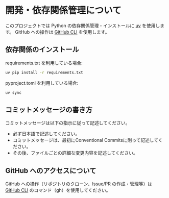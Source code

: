 # 開発・依存関係管理について

このプロジェクトでは Python の依存関係管理・インストールに [uv](https://github.com/astral-sh/uv) を使用します。
GitHub への操作は [GitHub CLI](https://cli.github.com/) を使用します。

## 依存関係のインストール

requirements.txt を利用している場合:

```sh
uv pip install -r requirements.txt
```

pyproject.toml を利用している場合:

```sh
uv sync
```

## コミットメッセージの書き方

コミットメッセージは以下の指示に従って記述してください。

- 必ず日本語で記述してください。
- コミットメッセージは、最初にConventional Commitsに則って記述してください。
- その後、ファイルごとの詳細な変更内容を記述してください。

## GitHub へのアクセスについて
GitHub への操作（リポジトリのクローン、Issue/PR の作成・管理等）は [GitHub CLI](https://cli.github.com/) のコマンド（gh）を使用してください。
